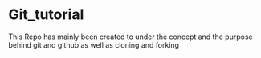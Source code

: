# Git_tutorial
This Repo has mainly been created to under the concept and the purpose behind git and github as well as cloning and forking
